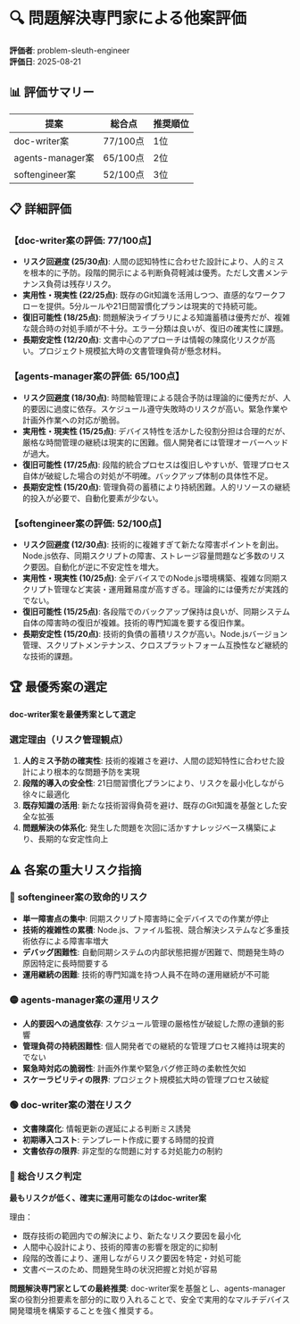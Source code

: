 # 🔍 **問題解決専門家による他案評価**

**評価者**: problem-sleuth-engineer  
**評価日**: 2025-08-21

## 📊 **評価サマリー**
| 提案 | 総合点 | 推奨順位 |
|------|--------|----------|
| doc-writer案 | 77/100点 | 1位 |
| agents-manager案 | 65/100点 | 2位 |
| softengineer案 | 52/100点 | 3位 |

## 📋 **詳細評価**

### 【doc-writer案の評価: 77/100点】
- **リスク回避度 (25/30点)**: 人間の認知特性に合わせた設計により、人的ミスを根本的に予防。段階的開示による判断負荷軽減は優秀。ただし文書メンテナンス負荷は残存リスク。
- **実用性・現実性 (22/25点)**: 既存のGit知識を活用しつつ、直感的なワークフローを提供。5分ルールや21日間習慣化プランは現実的で持続可能。
- **復旧可能性 (18/25点)**: 問題解決ライブラリによる知識蓄積は優秀だが、複雑な競合時の対処手順が不十分。エラー分類は良いが、復旧の確実性に課題。
- **長期安定性 (12/20点)**: 文書中心のアプローチは情報の陳腐化リスクが高い。プロジェクト規模拡大時の文書管理負荷が懸念材料。

### 【agents-manager案の評価: 65/100点】
- **リスク回避度 (18/30点)**: 時間軸管理による競合予防は理論的に優秀だが、人的要因に過度に依存。スケジュール遵守失敗時のリスクが高い。緊急作業や計画外作業への対応が脆弱。
- **実用性・現実性 (15/25点)**: デバイス特性を活かした役割分担は合理的だが、厳格な時間管理の継続は現実的に困難。個人開発者には管理オーバーヘッドが過大。
- **復旧可能性 (17/25点)**: 段階的統合プロセスは復旧しやすいが、管理プロセス自体が破綻した場合の対処が不明確。バックアップ体制の具体性不足。
- **長期安定性 (15/20点)**: 管理負荷の蓄積により持続困難。人的リソースの継続的投入が必要で、自動化要素が少ない。

### 【softengineer案の評価: 52/100点】
- **リスク回避度 (12/30点)**: 技術的に複雑すぎて新たな障害ポイントを創出。Node.js依存、同期スクリプトの障害、ストレージ容量問題など多数のリスク要因。自動化が逆に不安定性を増大。
- **実用性・現実性 (10/25点)**: 全デバイスでのNode.js環境構築、複雑な同期スクリプト管理など実装・運用難易度が高すぎる。理論的には優秀だが実践的でない。
- **復旧可能性 (15/25点)**: 各段階でのバックアップ保持は良いが、同期システム自体の障害時の復旧が複雑。技術的専門知識を要する復旧作業。
- **長期安定性 (15/20点)**: 技術的負債の蓄積リスクが高い。Node.jsバージョン管理、スクリプトメンテナンス、クロスプラットフォーム互換性など継続的な技術的課題。

## 🏆 **最優秀案の選定**

**doc-writer案を最優秀案として選定**

### 選定理由（リスク管理観点）

1. **人的ミス予防の確実性**: 技術的複雑さを避け、人間の認知特性に合わせた設計により根本的な問題予防を実現
2. **段階的導入の安全性**: 21日間習慣化プランにより、リスクを最小化しながら徐々に最適化
3. **既存知識の活用**: 新たな技術習得負荷を避け、既存のGit知識を基盤とした安全な拡張
4. **問題解決の体系化**: 発生した問題を次回に活かすナレッジベース構築により、長期的な安定性向上

## ⚠️ **各案の重大リスク指摘**

### 🔴 **softengineer案の致命的リスク**
- **単一障害点の集中**: 同期スクリプト障害時に全デバイスでの作業が停止
- **技術的複雑性の累積**: Node.js、ファイル監視、競合解決システムなど多重技術依存による障害率増大
- **デバッグ困難性**: 自動同期システムの内部状態把握が困難で、問題発生時の原因特定に長時間要する
- **運用継続の困難**: 技術的専門知識を持つ人員不在時の運用継続が不可能

### 🟡 **agents-manager案の運用リスク**
- **人的要因への過度依存**: スケジュール管理の厳格性が破綻した際の連鎖的影響
- **管理負荷の持続困難性**: 個人開発者での継続的な管理プロセス維持は現実的でない
- **緊急時対応の脆弱性**: 計画外作業や緊急バグ修正時の柔軟性欠如
- **スケーラビリティの限界**: プロジェクト規模拡大時の管理プロセス破綻

### 🟢 **doc-writer案の潜在リスク**
- **文書陳腐化**: 情報更新の遅延による判断ミス誘発
- **初期導入コスト**: テンプレート作成に要する時間的投資
- **文書依存の限界**: 非定型的な問題に対する対処能力の制約

### 🎯 **総合リスク判定**

**最もリスクが低く、確実に運用可能なのはdoc-writer案**

理由：
- 既存技術の範囲内での解決により、新たなリスク要因を最小化
- 人間中心設計により、技術的障害の影響を限定的に抑制
- 段階的改善により、運用しながらリスク要因を特定・対処可能
- 文書ベースのため、問題発生時の状況把握と対処が容易

**問題解決専門家としての最終推奨**: doc-writer案を基盤とし、agents-manager案の役割分担要素を部分的に取り入れることで、安全で実用的なマルチデバイス開発環境を構築することを強く推奨する。